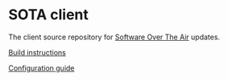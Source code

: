 # SOTA client

The client source repository for [Software Over The Air](http://advancedtelematic.github.io/rvi_sota_server/) updates.

[Build instructions](http://advancedtelematic.github.io/rvi_sota_server/cli/building-the-sota-client.html)

[Configuration guide](http://advancedtelematic.github.io/rvi_sota_server/cli/client-startup-and-configuration.html)
